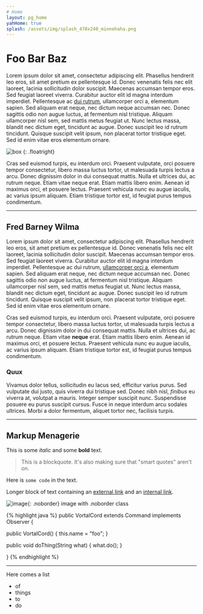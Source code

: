 ```yaml
---
# Home
layout: pg_home
yahHome: true
splash: /assets/img/splash_470x240_minnehaha.png
---
```


# Foo Bar Baz

Lorem ipsum dolor sit amet, consectetur adipiscing elit.
Phasellus hendrerit leo eros, sit amet pretium ex pellentesque id.
Donec venenatis felis nec elit laoreet, lacinia sollicitudin dolor
suscipit. Maecenas accumsan tempor eros. Sed feugiat laoreet
viverra. Curabitur auctor elit id magna interdum imperdiet.
Pellentesque ac [dui rutrum](), ullamcorper orci a, elementum sapien.
Sed aliquam erat neque, nec dictum neque accumsan nec. Donec
sagittis odio non augue luctus, at fermentum nisl tristique.
Aliquam ullamcorper nisl sem, sed mattis metus feugiat ut. Nunc
lectus massa, blandit nec dictum eget, tincidunt ac augue. Donec
suscipit leo id rutrum tincidunt. Quisque suscipit velit ipsum,
non placerat tortor tristique eget. Sed id enim vitae eros
elementum ornare.

![box](http://placehold.it/100)
{: .floatright}

Cras sed euismod turpis, eu interdum orci. Praesent vulputate,
orci posuere tempor consectetur, libero massa luctus tortor, ut
malesuada turpis lectus a arcu. Donec dignissim dolor in dui
consequat mattis. Nulla et ultrices dui, ac rutrum neque. Etiam
vitae neque erat. Etiam mattis libero enim. Aenean id maximus
orci, et posuere lectus. Praesent vehicula nunc eu augue iaculis,
ac varius ipsum aliquam. Etiam tristique tortor est, id feugiat
purus tempus condimentum.

* * * * *

## Fred Barney Wilma

Lorem ipsum dolor sit amet, consectetur adipiscing elit.
Phasellus hendrerit leo eros, sit amet pretium ex pellentesque id.
Donec venenatis felis nec elit laoreet, lacinia sollicitudin dolor
suscipit. Maecenas accumsan tempor eros. Sed feugiat laoreet
viverra. Curabitur auctor elit id magna interdum imperdiet.
Pellentesque ac dui rutrum, [ullamcorper orci a](), elementum sapien.
Sed aliquam erat neque, nec dictum neque accumsan nec. Donec
sagittis odio non augue luctus, at fermentum nisl tristique.
Aliquam ullamcorper nisl sem, sed mattis metus feugiat ut. Nunc
lectus massa, blandit nec dictum eget, tincidunt ac augue. Donec
suscipit leo id rutrum tincidunt. Quisque suscipit velit ipsum,
non placerat tortor tristique eget. Sed id enim vitae eros
elementum ornare.

Cras sed euismod turpis, eu interdum orci. Praesent vulputate,
orci posuere tempor consectetur, libero massa luctus tortor, ut
malesuada turpis lectus a arcu. Donec dignissim dolor in dui
consequat mattis. Nulla et ultrices dui, ac rutrum neque. Etiam
vitae **neque** erat. Etiam mattis libero enim. Aenean id maximus
orci, et posuere lectus. Praesent vehicula nunc eu augue iaculis,
ac varius ipsum aliquam. Etiam tristique tortor est, id feugiat
purus tempus condimentum.

### Quux
Vivamus dolor tellus, sollicitudin eu lacus sed, efficitur
varius purus. Sed vulputate dui justo, quis viverra dui tristique
sed. Donec nibh nisl, *finibus* eu viverra at, volutpat a mauris.
Integer semper suscipit nunc. Suspendisse posuere eu purus
suscipit cursus. Fusce in neque interdum arcu sodales ultrices.
Morbi a dolor fermentum, aliquet tortor nec, facilisis turpis.

* * * * *

## Markup Menagerie

This is some *italic* and some **bold** text.

> This is a blockquote. It's also making sure that "smart quotes" aren't on.

Here is `some code` in the text.

Longer block of text containing an [external link](http://www.google.com) and
an [internal link](/).

![image](http://placehold.it/100x100){: .noborder} image with .noborder class

{% highlight java %}
public VortalCord extends Command implements Observer {
  
  public VortalCord() {
    this.name = "foo";
  }
  
  public void doThing(String what) {
    what.do();
  }
  
}
{% endhighlight %}

* * * * *

Here comes a list

- of
- things
- to
- do

